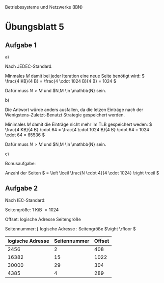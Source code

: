 Betriebssysteme und Netzwerke (IBN)

# Übungsblatt 5

## Aufgabe 1

a)

Nach JEDEC-Standard:

Minmales $M$ damit bei jeder Iteration eine neue Seite benötigt wird: $ \frac{4 KB}{4 B} = \frac{4 \cdot 1024 B}{4 B} = 1024 $

Dafür muss $N > M$ und $N,M \in \mathbb{N} sein.

b)

Die Antwort würde anders ausfallen, da die letzen Einträge nach der Wenigstens-Zuletzt-Benutzt Strategie gespeichert werden.

Minimales $M$ damit die Einträge nicht mehr im TLB gespeichert weden: $ \frac{4 KB}{4 B} \cdot 64 = \frac{4 \cdot 1024 B}{4 B} \cdot 64 = 1024 \cdot 64 = 65536 $

Dafür muss $N > M$ und $N,M \in \mathbb{N} sein.

c)

Bonusaufgabe:

Anzahl der Seiten $ = \left \lceil \frac{N \cdot 4}{4 \cdot 1024} \right \rceil $

## Aufgabe 2

Nach IEC-Standard:

Seitengröße: 1 KiB $= 1024$

Offset: logische Adresse $%$ Seitengröße

Seitennummer: $\left \lfloor$ logische Adresse $:$ Seitengröße $\right \rfloor $

logische Adresse | Seitennummer | Offset |
| -------------- | ------------ | ------ |
|2456            | 2            | 408    |
|16382           | 15           | 1022   |
|30000           | 29           | 304    |
|4385            | 4            | 289    |